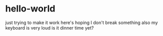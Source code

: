 # hello-world
just trying to make it work
here's hoping I don't break something
also my keyboard is very loud
is it dinner time yet?
